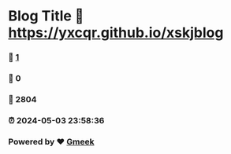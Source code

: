 # Blog Title :link: https://yxcqr.github.io/xskjblog 
### :page_facing_up: [1](https://yxcqr.github.io/xskjblog/tag.html) 
### :speech_balloon: 0 
### :hibiscus: 2804 
### :alarm_clock: 2024-05-03 23:58:36 
### Powered by :heart: [Gmeek](https://github.com/Meekdai/Gmeek)
